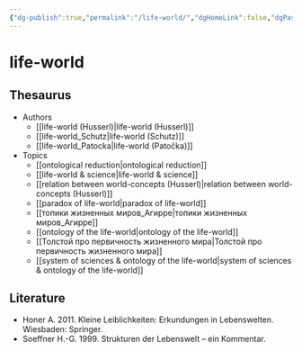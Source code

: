 ```yaml
---
{"dg-publish":true,"permalink":"/life-world/","dgHomeLink":false,"dgPassFrontmatter":false}
---
```


# life-world
## Thesaurus
- Authors
	- [[life-world (Husserl)|life-world (Husserl)]]
	- [[life-world_Schutz|life-world (Schutz)]]
	- [[life-world_Patocka|life-world (Patočka)]]
- Topics
	- [[ontological reduction|ontological reduction]]
	- [[life-world & science|life-world & science]]
	- [[relation between world-concepts (Husserl)|relation between world-concepts (Husserl)]]
	- [[paradox of life-world|paradox of life-world]]
	- [[топики жизненных миров_Агирре|топики жизненных миров_Агирре]]
	- [[ontology of the life-world|ontology of the life-world]]
	- [[Толстой про первичность жизненного мира|Толстой про первичность жизненного мира]]
	- [[system of sciences & ontology of the life-world|system of sciences & ontology of the life-world]]


## Literature
- Honer A. 2011. Kleine Leiblichkeiten: Erkundungen in Lebenswelten. Wiesbaden: Springer.
- Soeffner H.-G. 1999. Strukturen der Lebenswelt – ein Kommentar.




